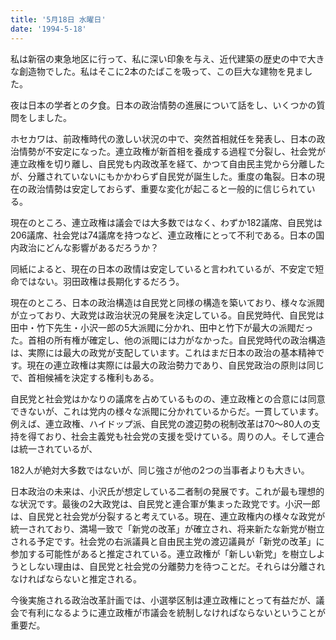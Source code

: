 ```yaml
---
title: '5月18日 水曜日'
date: '1994-5-18'
---
```


私は新宿の東急地区に行って、私に深い印象を与え、近代建築の歴史の中で大きな創造物でした。私はそこに2本のたばこを吸って、この巨大な建物を見ました。

夜は日本の学者との夕食。日本の政治情勢の進展について話をし、いくつかの質問をしました。

ホセカワは、前政権時代の激しい状況の中で、突然首相就任を発表し、日本の政治情勢が不安定になった。連立政権が新首相を養成する過程で分裂し、社会党が連立政権を切り離し、自民党も内政改革を経て、かつて自由民主党から分離したが、分離されていないにもかかわらず自民党が誕生した。重度の亀裂。日本の現在の政治情勢は安定しておらず、重要な変化が起こると一般的に信じられている。

現在のところ、連立政権は議会では大多数ではなく、わずか182議席、自民党は206議席、社会党は74議席を持つなど、連立政権にとって不利である。日本の国内政治にどんな影響があるだろうか？

同紙によると、現在の日本の政情は安定していると言われているが、不安定で短命ではない。羽田政権は長期化するだろう。

現在のところ、日本の政治構造は自民党と同様の構造を築いており、様々な派閥が立っており、大政党は政治状況の発展を決定している。自民党時代、自民党は田中・竹下先生・小沢一郎の5大派閥に分かれ、田中と竹下が最大の派閥だった。首相の所有権が確定し、他の派閥には力がなかった。自民党時代の政治構造は、実際には最大の政党が支配しています。これはまだ日本の政治の基本精神です。現在の連立政権は実際には最大の政治勢力であり、自民党政治の原則は同じで、首相候補を決定する権利もある。

自民党と社会党はかなりの議席を占めているものの、連立政権との合意には同意できないが、これは党内の様々な派閥に分かれているからだ。一貫しています。例えば、連立政権、ハイドップ派、自民党の渡辺勢の税制改革は70〜80人の支持を得ており、社会主義党も社会党の支援を受けている。周りの人。そして連合は統一されているが、

182人が絶対大多数ではないが、同じ強さが他の2つの当事者よりも大きい。

日本政治の未来は、小沢氏が想定している二者制の発展です。これが最も理想的な状況です。最後の2大政党は、自民党と連合軍が集まった政党です。小沢一郎は、自民党と社会党が分裂すると考えている。現在、連立政権内の様々な政党が統一されており、満場一致で「新党の改革」が確立され、将来新たな新党が樹立される予定です。社会党の右派議員と自由民主党の渡辺議員が「新党の改革」に参加する可能性があると推定されている。連立政権が「新しい新党」を樹立しようとしない理由は、自民党と社会党の分離勢力を待つことだ。それらは分離されなければならないと推定される。

今後実施される政治改革計画では、小選挙区制は連立政権にとって有益だが、議会で有利になるように連立政権が市議会を統制しなければならないということが重要だ。

